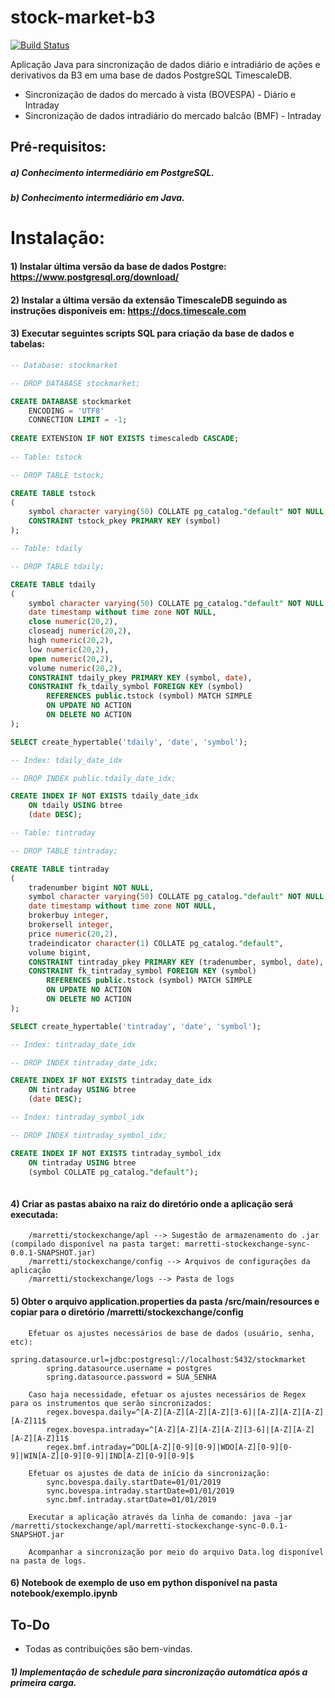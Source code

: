 # stock-market-b3
[![Build Status](https://travis-ci.org/marretti/stock-market-b3.svg?branch=master)](https://travis-ci.org/marretti/stock-market-b3)

Aplicação Java para sincronização de dados diário e intradiário de ações e derivativos da B3 em uma base de dados PostgreSQL TimescaleDB.

- Sincronização de dados do mercado à vista (BOVESPA) - Diário e Intraday
- Sincronização de dados intradiário do mercado balcão (BMF) - Intraday


## Pré-requisitos:

##### a) Conhecimento intermediário em PostgreSQL.
##### b) Conhecimento intermediário em Java.

# Instalação:

#### 1) Instalar última versão da base de dados Postgre: https://www.postgresql.org/download/

#### 2) Instalar a última versão da extensão TimescaleDB seguindo as instruções disponíveis em: https://docs.timescale.com

#### 3) Executar seguintes scripts SQL para criação da base de dados e tabelas:

```sql
-- Database: stockmarket

-- DROP DATABASE stockmarket;

CREATE DATABASE stockmarket
    ENCODING = 'UTF8'
    CONNECTION LIMIT = -1;
    
CREATE EXTENSION IF NOT EXISTS timescaledb CASCADE;
    
-- Table: tstock

-- DROP TABLE tstock;

CREATE TABLE tstock
(
    symbol character varying(50) COLLATE pg_catalog."default" NOT NULL,
    CONSTRAINT tstock_pkey PRIMARY KEY (symbol)
);

-- Table: tdaily

-- DROP TABLE tdaily;

CREATE TABLE tdaily
(
    symbol character varying(50) COLLATE pg_catalog."default" NOT NULL,
    date timestamp without time zone NOT NULL,
    close numeric(20,2),
    closeadj numeric(20,2),
    high numeric(20,2),
    low numeric(20,2),
    open numeric(20,2),
    volume numeric(20,2),
    CONSTRAINT tdaily_pkey PRIMARY KEY (symbol, date),
    CONSTRAINT fk_tdaily_symbol FOREIGN KEY (symbol)
        REFERENCES public.tstock (symbol) MATCH SIMPLE
        ON UPDATE NO ACTION
        ON DELETE NO ACTION
);

SELECT create_hypertable('tdaily', 'date', 'symbol');

-- Index: tdaily_date_idx

-- DROP INDEX public.tdaily_date_idx;

CREATE INDEX IF NOT EXISTS tdaily_date_idx
    ON tdaily USING btree
    (date DESC);

-- Table: tintraday

-- DROP TABLE tintraday;

CREATE TABLE tintraday
(
    tradenumber bigint NOT NULL,
    symbol character varying(50) COLLATE pg_catalog."default" NOT NULL,
    date timestamp without time zone NOT NULL,
    brokerbuy integer,
    brokersell integer,
    price numeric(20,2),
    tradeindicator character(1) COLLATE pg_catalog."default",
    volume bigint,
    CONSTRAINT tintraday_pkey PRIMARY KEY (tradenumber, symbol, date),
    CONSTRAINT fk_tintraday_symbol FOREIGN KEY (symbol)
        REFERENCES public.tstock (symbol) MATCH SIMPLE
        ON UPDATE NO ACTION
        ON DELETE NO ACTION
);

SELECT create_hypertable('tintraday', 'date', 'symbol');

-- Index: tintraday_date_idx

-- DROP INDEX tintraday_date_idx;

CREATE INDEX IF NOT EXISTS tintraday_date_idx
    ON tintraday USING btree
    (date DESC);

-- Index: tintraday_symbol_idx

-- DROP INDEX tintraday_symbol_idx;

CREATE INDEX IF NOT EXISTS tintraday_symbol_idx
    ON tintraday USING btree
    (symbol COLLATE pg_catalog."default");
    
```

#### 4) Criar as pastas abaixo na raiz do diretório onde a aplicação será executada:
        /marretti/stockexchange/apl --> Sugestão de armazenamento do .jar (compilado disponível na pasta target: marretti-stockexchange-sync-0.0.1-SNAPSHOT.jar)
        /marretti/stockexchange/config --> Arquivos de configurações da aplicação
        /marretti/stockexchange/logs --> Pasta de logs
        
#### 5) Obter o arquivo application.properties da pasta /src/main/resources e copiar para o diretório /marretti/stockexchange/config

        Efetuar os ajustes necessários de base de dados (usuário, senha, etc):
            spring.datasource.url=jdbc:postgresql://localhost:5432/stockmarket
            spring.datasource.username = postgres
            spring.datasource.password = SUA_SENHA
            
        Caso haja necessidade, efetuar os ajustes necessários de Regex para os instrumentos que serão sincronizados:
            regex.bovespa.daily=^[A-Z][A-Z][A-Z][A-Z][3-6]|[A-Z][A-Z][A-Z][A-Z]11$
            regex.bovespa.intraday=^[A-Z][A-Z][A-Z][A-Z][3-6]|[A-Z][A-Z][A-Z][A-Z]11$
            regex.bmf.intraday=^DOL[A-Z][0-9][0-9]|WDO[A-Z][0-9][0-9]|WIN[A-Z][0-9][0-9]|IND[A-Z][0-9][0-9]$
            
        Efetuar os ajustes de data de início da sincronização:
            sync.bovespa.daily.startDate=01/01/2019
            sync.bovespa.intraday.startDate=01/01/2019
            sync.bmf.intraday.startDate=01/01/2019
			
		Executar a aplicação através da linha de comando: java -jar /marretti/stockexchange/apl/marretti-stockexchange-sync-0.0.1-SNAPSHOT.jar
		
		Acompanhar a sincronização por meio do arquivo Data.log disponível na pasta de logs.
            
#### 6) Notebook de exemplo de uso em python disponível na pasta notebook/exemplo.ipynb
            
## To-Do

- Todas as contribuições são bem-vindas.
##### 1) Implementação de schedule para sincronização automática após a primeira carga.

